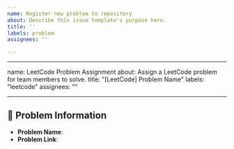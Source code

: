 ```yaml
---
name: Register new problem to repository
about: Describe this issue template's purpose here.
title: ''
labels: problem
assignees: ''

---
```


---
name: LeetCode Problem Assignment
about: Assign a LeetCode problem for team members to solve.
title: "[LeetCode] Problem Name"
labels: "leetcode"
assignees: ""

---

## 📌 Problem Information
- **Problem Name**:  
- **Problem Link**:
